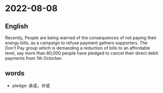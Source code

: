 # 2022-08-08


## English
Recently, People are being warned of the 
consequences of not paying their energy
bills, as a campaign to refuse payment
gathers supporters. The Don't Pay group
which is demanding a reduction of bills to 
an affordable level, say more than 80,000
people have pledged to cancel their direct
debit payments from 1th Octorber.

## words
* pledge: 承诺，许诺
